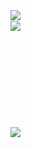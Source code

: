 <a href="https://github.com/dicedtomatoreal">
  <img align="left" src="https://github-readme-stats.vercel.app/api/?username=dicedtomatoreal&theme=radical" />
</a>
<br>
<a href="https://github.com/dicedtomatoreal">
  <img align="left" src="https://github-readme-stats.vercel.app/api/top-langs/?username=dicedtomatoreal&layout=compact&theme=radical" />
</a>
<br>
<br>
<br>
<br>
<br>
<br>
<br>
<br>
<br>
<br>
<a href="https://github.com/ziplineproject/zipline">
  <img align="left" src="https://github-readme-stats.vercel.app/api/pin/?username=ZiplineProject&repo=zipline&theme=radical" />
</a>
